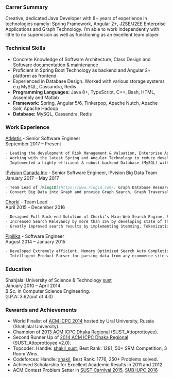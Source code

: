 ### Carrer Summary

Creative, dedicated Java Developer with 8+ years of experience in technologies namely: Spring Framework, Angular 2+, J2SE/J2EE Enterprise Applications and Graph Technology. I’m able to work independently with little to no supervision as well as functioning as an excellent team player.

### Technical Skills

- Concrete Knowledge of Software Architecture, Class Design and Software documentation & maintenance
- Proficient in Spring Boot Technology as backend and Angular 2+ platform as frontend.
- Experienced in Database Design. Worked with various storage systems e.g MySQL, Cassandra, Redis
- **Programming Languages:** Java 8+, TypeScript, C++, Bash, HTML, Assembly and Matlab
- **Framework:** Spring, Angular 5/6, Tinkerpop, Apache Nutch, Apache Solr, Apache Hadoop
- **Database:** MySQL, Cassandra, Redis

### Work Experience
[AtMetis](https://atmetis.nl/) - Senior Software Engineer    
September 2017 – Present
```markdown
- Leading the development of Risk Management & Valuation, Enterprise Application for our client Atmetis
- Working with the latest Spring and Angular Technology to reduce development time and better maintenance
- Implemented a highly efficient & robust backend Database (MySQL) with Java JPA and Hibernate for our client
``` 

[IPvision Canada Inc](http://www.ipvision.ca/) - Senior Software Engineer, IPvision Big Data Team    
January 2017 – May 2017     
```markdown
- Team Lead of [RingID](https://www.ringid.com/) Graph Database Research Team where we give data a new meaning!!
- Convert Big Data into Graph and provide Graph Search, Graph Traversal, Recommendation service with Graph
```

[Chorki](https://chorki.com/) - Team Lead                                                                                               
April 2015 – December 2016      
```markdown
- Designed Full Back-end Solution of Chorki’s Main Web Search Engine, Product Search & News Search
- Increased Search Relevancy by more than 35% by developing state of the art Keyword Extraction algorithm.
- Greatly improved search results by implementing Stemming, Tokenization, Filtering Algorithms.
```

[Pipilika](http://www.pipilika.com/) - Software Engineer               
August 2014 – January 2015    
```markdown
- Developed Extremely efficient, Memory Optimized Search Auto Completion Feature for instant searching.
- Intelligent Product Parser for parsing data from any ecommerce site with very high efficiency and accuracy.
```

### Education
Shahjalal University of Science & Technology [sust](http://www.sust.edu/)     
January 2010 – April 2014     
B.Sc. in Computer Science Engineering.    
G.P.A: 3.62(out of 4.0)

### Rewards and Achievements    
- World Finalist of [ACM ICPC 2014](https://icpc.baylor.edu/community/results-2014) hosted by Ural University, Russia (Shahjalal University).
- Champion of [2013 ACM ICPC Dhaka Regional](https://icpc.baylor.edu/regionals/finder/dhaka-2013/standings) (SUST_Attoprottoyee).
- Second Runner Up of [2014 ACM ICPC Dhaka Regional](https://icpc.baylor.edu/regionals/finder/dhaka-2014/standings) (SUST_Attoprottoyee v2.0).
- Topcoder: Handle: [shakil_sust](http://community.topcoder.com/tc?module=MemberProfile&cr=22903783&tab=alg), Best Rank: 1281, 50+ SRM Competition, 3 Room Wins.
- Codeforces: Handle: [shakil](http://codeforces.com/profile/shakil), Best Rank: 1776, 250+ Problems solved.
- Achieved Scholarship for Excellent Academic Results in 2011 and 2012.
- ACM Contest Problem Setter in [SUST Carnival 2015](https://uva.onlinejudge.org/index.php?option=com_onlinejudge&Itemid=13&page=show_contest&contest=360), [SUB IUPC 2016](http://web.archive.org/web/20160531132147/https:/algo.codemarshal.org/contests/sub-iupc-2016)
